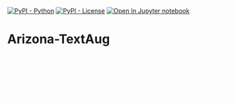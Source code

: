 [![PyPI - Python](https://img.shields.io/badge/python-3.6%20|%203.7%20|%203.8-blue.svg)]()
[![PyPI - License](https://img.shields.io/badge/license-MIT-green.svg)]()
[![Open In Jupyter notebook](https://colab.research.google.com/assets/colab-badge.svg)]()

<img src="docs/imgs/text aug 2.gif" width="35%" height="35%" align="right" />

# Arizona-TextAug


